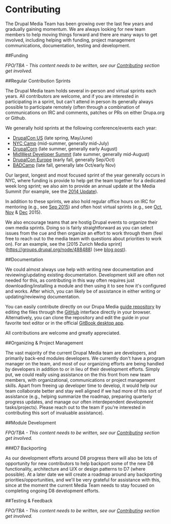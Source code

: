 # Contributing

The Drupal Media Team has been growing over the last few years and gradually gaining momentum. We are always looking for new team members to help moving things forward and there are many ways to get involved, including helping with funding, project management communications, documentation, testing and development.

##Funding

*FPO/TBA - This content needs to be written, see our [Contributing](contributing.md) section get involved.*


##Regular Contribution Sprints

The Drupal Media team holds several in-person and virtual sprints each years. All contributors are welcome, and if you are interested in participating in a sprint, but can't attend in person its generally always possible to participate remotely (often through a combination of communications on IRC and comments, patches or PRs on either Drupa.org or Github.

We generally hold sprints at the following conference/events each year:

* [DrupalCon US](https://www.drupal.org/drupalcon) (late spring, May/June)
* [NYC Camp](https://nyccamp.org) (mid-summer, generally mid-July)
* [DrupalCorn](drupalcorn.org) (late summer, generally early August)
* [MidWest Developer Summit](https://groups.drupal.org/node/455093) (late summer, generally mid-August)
* [DrupalCon Europe](https://www.drupal.org/drupalcon) (early fall, generally Sep/Oct)
* [BADCamp](http://badcamp.net) (late fall, generally late Oct/early Nov)

Our largest, longest and most focused sprint of the year generally occurs in NYC, where funding is provide to help get the team together for a dedicated week long sprint; we also aim to provide an annual update at the Media Summit (for example, see the [2014 Update](https://groups.drupal.org/node/418803)).

In addition to these sprints, we also hold regular office hours on IRC for mentoring (e.g., see [Sep 2015](https://groups.drupal.org/node/477968)) and often host virtual sprints (e.g., see [Oct](https://groups.drupal.org/node/483588), [Nov](https://groups.drupal.org/node/489203) & [Dec](https://groups.drupal.org/node/492748) 2015).

We also encourage teams that are hostig Drupal events to organize their own media sprints. Doing so is fairly straightforward as you can select issues from the cue and then organize an effort to work through them (feel free to reach out to the media team with questions about priorities to work on). For an example, see the [2015 Zurich Media sprint] (https://groups.drupal.org/node/488488) (see [blog post](http://www.md-systems.ch/en/blog/2015-10/join-the-drupal-8-media-initiative)).

##Documentation

We could almost always use help with writing new documentation and reviewing/updating existing documentation. Development skill are often not needed for this, as contributing in this way often requires just downloading/installing a module and then using it to see how it's configured and works. After which, you can likely be of assistance in either writing or updating/reviewing documentation.

You can easily contribute directly on our Drupa Media [guide repository](https://github.com/drupal-media/d8-guide/issues) by editing the files through the [GitHub](https://github.com/) interface directly in your browser. Alternatively, you can clone the repository and edit the guide in your favorite text editor or in the official [GitBook desktop app](https://www.gitbook.com/editor).

All contributions are welcome and greatly appreciated.

##Organizing & Project Management

The vast majority of the current Drupal Media team are developers, and primarily back-end modules developers. We currently don't have a program manager on the team, and most of our organizing efforts are being handled by developers in addition to or in lieu of their development efforts. Simply put, we could really using assistance on the this front from new team members, with organizational, communications or project management skills. Apart from freeing up developer time to develop, it would help our team collaborate better and stay well aligned if we had more of this sort of assistance (e.g., helping summarize the roadmap, preparing quarterly progress updates, and manage our often interdependent development tasks/projects). Please reach out to the team if you're interested in contributing this sort of invaluable assistance).

##Module Development

*FPO/TBA - This content needs to be written, see our [Contributing](contributing.md) section get involved.*

###D7 Backporting

As our development efforts around D8 progress there will also be lots of opportunity for new contributors to help backport some of the new D8 functionality, architecture and U/X or design patterns to D7 (where possible). At a later date we will create a roadmap around any backporting priorities/opportunities, and we'll be very grateful for assistance with this, since at the moment the current Media Team needs to stay focused on completing ongoing D8 development efforts. 

##Testing & Feedback


*FPO/TBA - This content needs to be written, see our [Contributing](contributing.md) section get involved.*



